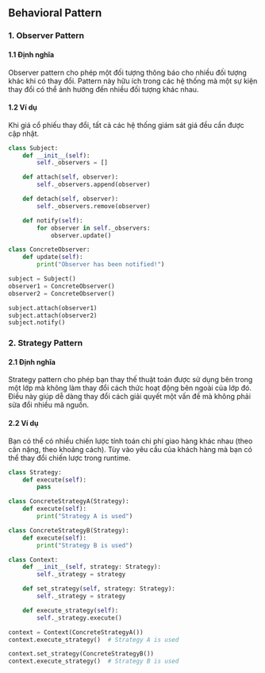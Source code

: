 ## Behavioral Pattern

### 1. Observer Pattern
#### 1.1 Định nghĩa
Observer pattern cho phép một đối tượng thông báo cho nhiều đối tượng khác khi có thay đổi. Pattern này hữu ích trong các hệ thống mà một sự kiện thay đổi có thể ảnh hưởng đến nhiều đối tượng khác nhau.

#### 1.2 Ví dụ
Khi giá cổ phiếu thay đổi, tất cả các hệ thống giám sát giá đều cần được cập nhật.
```python
class Subject:
    def __init__(self):
        self._observers = []

    def attach(self, observer):
        self._observers.append(observer)

    def detach(self, observer):
        self._observers.remove(observer)

    def notify(self):
        for observer in self._observers:
            observer.update()

class ConcreteObserver:
    def update(self):
        print("Observer has been notified!")

subject = Subject()
observer1 = ConcreteObserver()
observer2 = ConcreteObserver()

subject.attach(observer1)
subject.attach(observer2)
subject.notify()

```
### 2. Strategy Pattern
#### 2.1 Định nghĩa
Strategy pattern cho phép bạn thay thế thuật toán được sử dụng bên trong một lớp mà không làm thay đổi cách thức hoạt động bên ngoài của lớp đó. Điều này giúp dễ dàng thay đổi cách giải quyết một vấn đề mà không phải sửa đổi nhiều mã nguồn.

#### 2.2 Ví dụ
Bạn có thể có nhiều chiến lược tính toán chi phí giao hàng khác nhau (theo cân nặng, theo khoảng cách). Tùy vào yêu cầu của khách hàng mà bạn có thể thay đổi chiến lược trong runtime.

```python
class Strategy:
    def execute(self):
        pass

class ConcreteStrategyA(Strategy):
    def execute(self):
        print("Strategy A is used")

class ConcreteStrategyB(Strategy):
    def execute(self):
        print("Strategy B is used")

class Context:
    def __init__(self, strategy: Strategy):
        self._strategy = strategy

    def set_strategy(self, strategy: Strategy):
        self._strategy = strategy

    def execute_strategy(self):
        self._strategy.execute()

context = Context(ConcreteStrategyA())
context.execute_strategy()  # Strategy A is used

context.set_strategy(ConcreteStrategyB())
context.execute_strategy()  # Strategy B is used

```